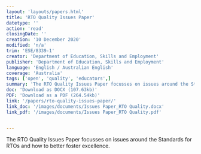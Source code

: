 ```yaml
---
layout: 'layouts/papers.html'
title: 'RTO Quality Issues Paper'
datetype: ''
action: 'read'
closingDate: ''
creation: '10 December 2020'
modified: 'n/a'
trim: 'ESE/8339-1'
creator: 'Department of Education, Skills and Employment'
publisher: 'Department of Education, Skills and Employment'
language: 'English / Australian English'
coverage: 'Australia'
tags: ['open', 'quality', 'educators',]
summary: 'The RTO Quality Issues Paper focusses on issues around the Standards for RTOs and how to better foster excellence.'
doc: 'Download as DOCX (107.63kb)'
PDF: 'Download as a PDF (264.54kb)' 
link: '/papers/rto-quality-issues-paper/'
link_doc: '/images/documents/Issues Paper_RTO Quality.docx'
link_pdf: '/images/documents/Issues Paper_RTO Quality.pdf'


---
```

The RTO Quality Issues Paper focusses on issues around the Standards for RTOs and how to better foster excellence.


